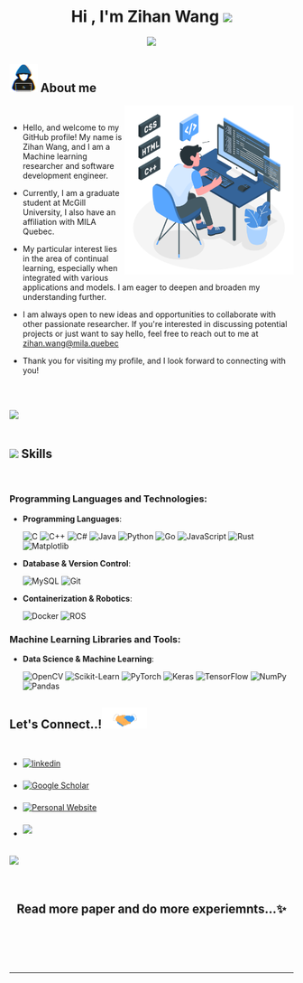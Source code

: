 
<h1 align="center"><b>Hi , I'm Zihan Wang </b><img src="https://media.giphy.com/media/hvRJCLFzcasrR4ia7z/giphy.gif" width="35"></h1>
<!--  -->
<p align="center">
  <a href="https://github.com/DenverCoder1/readme-typing-svg"><img src="https://readme-typing-svg.herokuapp.com?font=Time+New+Roman&color=cyan&size=25&center=true&vCenter=true&width=600&height=100&lines=Who+am+I?;Machine+Learning+Researcher,;Software+Development+Engineer,;Graduate+Computer+Engineering+Student,;McGill+University+and+MILA+Quebec,;Love+to+learn+new+stuffs..<3"></a>
</p>


	
## <picture><img src = "./assets/mdImages/about_me.gif" width = 50px></picture> **About me**

<picture>
  <source media="(max-width: 767px)" srcset="">
  <img align="right" alt="" src="./assets/mdImages/programming.svg" width=300px>
</picture>

<br>

- Hello, and welcome to my GitHub profile! My name is Zihan Wang, and I am a Machine learning researcher and software development engineer. 

- Currently, I am a graduate student at McGill University, I also have an affiliation with MILA Quebec.

- My particular interest lies in the area of continual learning, especially when integrated with various applications and models. I am eager to deepen and broaden my understanding further.

- I am always open to new ideas and opportunities to collaborate with other passionate researcher. If you're interested in discussing potential projects or just want to say hello, feel free to reach out to me at <a href="mailto:zihan.wang@mila.quebec">zihan.wang@mila.quebec</a>

- Thank you for visiting my profile, and I look forward to connecting with you!

<br><br>

<img src="https://user-images.githubusercontent.com/73097560/115834477-dbab4500-a447-11eb-908a-139a6edaec5c.gif"><br><br>

## <img src="https://media2.giphy.com/media/QssGEmpkyEOhBCb7e1/giphy.gif?cid=ecf05e47a0n3gi1bfqntqmob8g9aid1oyj2wr3ds3mg700bl&rid=giphy.gif" width ="25"><b> Skills</b>
<br>

<p align="center">


### Programming Languages and Technologies:

- **Programming Languages**:

    ![C](https://img.shields.io/badge/C-%232370ED.svg?style=for-the-badge&logo=c&logoColor=white)
    ![C++](https://img.shields.io/badge/C++-%2300599C.svg?style=for-the-badge&logo=c%2B%2B&logoColor=white)
    ![C#](https://img.shields.io/badge/C%23-%23239120.svg?style=for-the-badge&logo=c-sharp&logoColor=white)
    ![Java](https://img.shields.io/badge/Java-%23ED8B00.svg?style=for-the-badge&logo=java&logoColor=white)
    ![Python](https://img.shields.io/badge/Python-%2314354C.svg?style=for-the-badge&logo=python&logoColor=white)
    ![Go](https://img.shields.io/badge/Go-%2300ADD8.svg?style=for-the-badge&logo=go&logoColor=white)
    ![JavaScript](https://img.shields.io/badge/JavaScript-%23F7DF1E.svg?style=for-the-badge&logo=javascript&logoColor=black)
    ![Rust](https://img.shields.io/badge/Rust-%23000000.svg?style=for-the-badge&logo=rust&logoColor=white)
    ![Matplotlib](https://img.shields.io/badge/Matplotlib-%23FFFFFF.svg?style=for-the-badge&logo=matplotlib&logoColor=black)


- **Database & Version Control**:

    ![MySQL](https://img.shields.io/badge/MySQL-%234479A1.svg?style=for-the-badge&logo=mysql&logoColor=white)
    ![Git](https://img.shields.io/badge/Git-%23F05033.svg?style=for-the-badge&logo=git&logoColor=white)

- **Containerization & Robotics**:

    ![Docker](https://img.shields.io/badge/Docker-%232496ED.svg?style=for-the-badge&logo=docker&logoColor=white)
    ![ROS](https://img.shields.io/badge/ROS-%230A0FFC.svg?style=for-the-badge&logo=ros&logoColor=white)

### Machine Learning Libraries and Tools:

- **Data Science & Machine Learning**:

    ![OpenCV](https://img.shields.io/badge/OpenCV-%23white.svg?style=for-the-badge&logo=opencv&logoColor=green)
    ![Scikit-Learn](https://img.shields.io/badge/scikit--learn-%23F7931E.svg?style=for-the-badge&logo=scikit-learn&logoColor=white)
    ![PyTorch](https://img.shields.io/badge/PyTorch-%23EE4C2C.svg?style=for-the-badge&logo=pytorch&logoColor=white)
    ![Keras](https://img.shields.io/badge/Keras-%23D00000.svg?style=for-the-badge&logo=keras&logoColor=white)
    ![TensorFlow](https://img.shields.io/badge/TensorFlow-%23FF6F00.svg?style=for-the-badge&logo=tensorflow&logoColor=white)
    ![NumPy](https://img.shields.io/badge/NumPy-%23013243.svg?style=for-the-badge&logo=numpy&logoColor=white)
    ![Pandas](https://img.shields.io/badge/Pandas-%23150458.svg?style=for-the-badge&logo=pandas&logoColor=white)

</p>


## <b> Let's Connect..!</b><img src="https://github.com/Beikewzh/Beikewzh/raw/main/assets/mdImages/handshake.gif" width ="80">
<br>
<div align='left'>

<ul>

<li>
<a href="https://www.linkedin.com/in/zihan-wang-2919b2261" target="_blank">
<img src="https://img.shields.io/badge/linkedin:  zihan.wang-%2300acee.svg?color=405DE6&style=for-the-badge&logo=linkedin&logoColor=white" alt=linkedin style="margin-bottom: 5px;"/>
</a>
</li>

<br>

<li>
    <a href="https://scholar.google.com/citations?user=YourGoogleScholarID" target="_blank">
        <img src="https://img.shields.io/badge/Google%20Scholar-4285F4?style=for-the-badge&logo=googlescholar&logoColor=white" alt="Google Scholar" style="margin-bottom: 5px;"/>
    </a>
</li>
<br>
<li>
    <a href="http://YourWebsite.com" target="_blank">
        <img src="https://img.shields.io/badge/Personal%20Website-0A0A0A?style=for-the-badge&logo=About.me&logoColor=white" alt="Personal Website" style="margin-bottom: 5px;"/>
    </a>
</li>

<br>

<li>
<a href="mailto:zihan.wang@mila.quebec" target="_blank">
<img src="https://img.shields.io/badge/gmail:  zihan.wang-%23EA4335.svg?style=for-the-badge&logo=gmail&logoColor=white" t=mail style="margin-bottom: 5px;" />
</a>
</li>
	
</ul>
</div>

<br>
<img src="https://user-images.githubusercontent.com/73097560/115834477-dbab4500-a447-11eb-908a-139a6edaec5c.gif">
<br>
<br>
<br>

<div align='center'>

## <b>Read more paper and do more experiemnts...✨</b>

</div>
<br>
<br>
<br>
<br>

---

<br>
